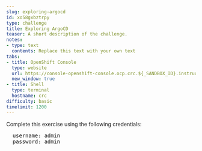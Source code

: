 ```yaml
---
slug: exploring-argocd
id: xo58gxbztrpy
type: challenge
title: Exploring ArgoCD
teaser: A short description of the challenge.
notes:
- type: text
  contents: Replace this text with your own text
tabs:
- title: OpenShift Console
  type: website
  url: https://console-openshift-console.ocp.crc.${_SANDBOX_ID}.instruqt.io
  new_window: true
- title: Shell
  type: terminal
  hostname: crc
difficulty: basic
timelimit: 1200
---
```


Complete this exercise using the following credentials:

<pre>
  username: admin
  password: admin
</pre>
